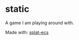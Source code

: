 # static

A game I am playing around with.

Made with: [splat-ecs](https://github.com/SplatJS/splat-ecs)
